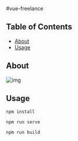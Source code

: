 #vue-freelance

## Table of Contents

- [About](#about)
- [Usage](#usage)
  
## About <a name = "about"></a>

![img](http://test-developer.ru/preview/vue-freelance.jpg)

## Usage <a name = "usage"></a>
```
npm install
```
```
npm run serve
```
```
npm run build
```

